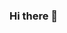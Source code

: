 ### Hi there 👋

<!--
**elprogramador007/elprogramador007** is a ✨ _special_ ✨ repository because its `README.md` (this file) appears on your GitHub profile.

Here are some ideas to get you started:

- 🌱 I’m currently learning python
- 👯 I’m looking to collaborate on projects developer
